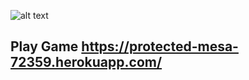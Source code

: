 ![alt text](http://i.imgur.com/yD02rdn.png)

## Play Game https://protected-mesa-72359.herokuapp.com/
